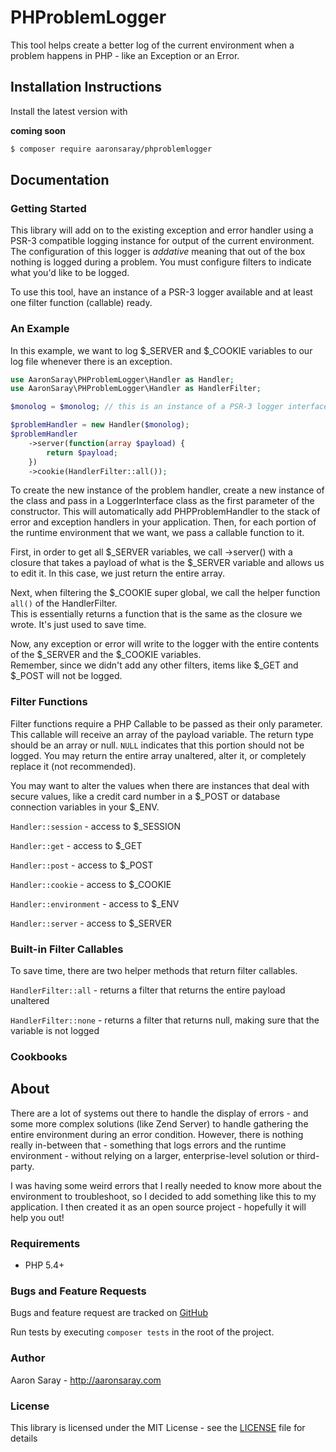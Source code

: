 # PHProblemLogger

This tool helps create a better log of the current environment when a problem happens in PHP - like an Exception or an Error.

## Installation Instructions

Install the latest version with

**coming soon**  
```bash
$ composer require aaronsaray/phproblemlogger
```

## Documentation

### Getting Started

This library will add on to the existing exception and error handler using a PSR-3 compatible logging instance
for output of the current environment.  The configuration of this logger is *addative* meaning that out of the box nothing
is logged during a problem.  You must configure filters to indicate what you'd like to be logged.

To use this tool, have an instance of a PSR-3 logger available and at least one filter function (callable) ready.

### An Example

In this example, we want to log $_SERVER and $_COOKIE variables to our log file whenever there is an exception.

```php
use AaronSaray\PHProblemLogger\Handler as Handler;
use AaronSaray\PHProblemLogger\Handler as HandlerFilter;

$monolog = $monolog; // this is an instance of a PSR-3 logger interface

$problemHandler = new Handler($monolog);
$problemHandler
    ->server(function(array $payload) {
        return $payload;
    })
    ->cookie(HandlerFilter::all());
```

To create the new instance of the problem handler, create a new instance of the class and pass in a LoggerInterface class as the first
parameter of the constructor.  This will automatically add PHPProblemHandler to the stack of error and exception handlers 
in your application.  Then, for each portion of the runtime environment that we want, we pass a callable function to it.

First, in order to get all $_SERVER variables, we call ->server() with a closure that takes a payload of what is the $_SERVER
variable and allows us to edit it.  In this case, we just return the entire array.

Next, when filtering the $_COOKIE super global, we call the helper function `all()` of the HandlerFilter.  
This is essentially returns a function that is the same as the closure we wrote.  It's just used to save time.

Now, any exception or error will write to the logger with the entire contents of the $_SERVER and the $_COOKIE variables.  
Remember, since we didn't add any other filters, items like $_GET and $_POST will not be logged.

### Filter Functions

Filter functions require a PHP Callable to be passed as their only parameter.  This callable will receive an array of the payload
variable.  The return type should be an array or null.  `NULL` indicates that this portion should not be logged.  You may 
return the entire array unaltered, alter it, or completely replace it (not recommended).  

You may want to alter the values when there are instances that deal with secure values, like a credit card number in a $_POST 
or database connection variables in your $_ENV.

`Handler::session` - access to $_SESSION

`Handler::get` - access to $_GET

`Handler::post` - access to $_POST

`Handler::cookie` - access to $_COOKIE

`Handler::environment` - access to $_ENV

`Handler::server` - access to $_SERVER

### Built-in Filter Callables

To save time, there are two helper methods that return filter callables.

`HandlerFilter::all` - returns a filter that returns the entire payload unaltered

`HandlerFilter::none` - returns a filter that returns null, making sure that the variable is not logged

### Cookbooks

## About

There are a lot of systems out there to handle the display of errors - and some more complex solutions (like Zend Server) to
handle gathering the entire environment during an error condition.  However, there is nothing really in-between that - something
that logs errors and the runtime environment - without relying on a larger, enterprise-level solution or third-party.  

I was having some weird errors that I really needed to know more about the environment to troubleshoot, so I decided to add 
something like this to my application.  I then created it as an open source project - hopefully it will help you out!

### Requirements

 - PHP 5.4+
 
### Bugs and Feature Requests

Bugs and feature request are tracked on [GitHub](https://github.com/aaronsaray/phproblemlogger/issues)

Run tests by executing `composer tests` in the root of the project.

### Author

Aaron Saray - <http://aaronsaray.com>

### License

This library is licensed under the MIT License - see the [LICENSE](LICENSE) file for details
